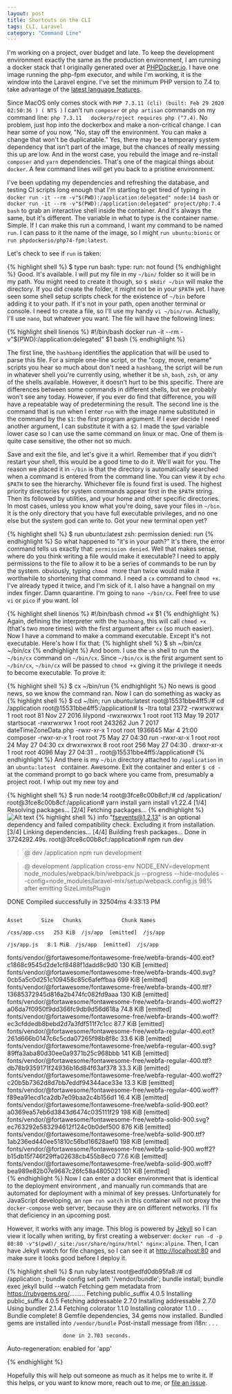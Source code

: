 ```yaml
---
layout: post
title: Shortcuts on the CLI
tags: CLI, Laravel
category: "Command Line"
---
```

I'm working on a project, over budget and late. To keep the development environment
exactly the same as the production environment, I am running a docker stack that I
originally generated over at [PHPDocker.io](https://phpdocker.io/generator). I have
one image running the php-fpm executor, and while I'm working, it is the window
into the Laravel engine. I've set the minimum PHP version to 7.4 to take
advantage of the [latest language features](https://www.php.net/migration74).

Since MacOS only comes stock with `PHP 7.3.11 (cli) (built: Feb 29 2020 02:50:36
) ( NTS )` I can't run `composer` or `php artisan` commands on my command line: `php
   7.3.11   dockerp/roject requires php (^7.4)`. No problem, just hop into
the dockerbox and make a non-critical change. I can hear some of you now, "No, stay
off the environment. You can make a change that won't be duplicatable." Yes, there
may be a temporary system dependency that isn't part of the image, but the chances
of really messing this up are low. And in the worst case, you rebuild the
image and re-install `composer` and `yarn` dependencies. That's one of the magical
things about `docker`. A few command lines will get you back to a pristine environment.

I've been updating my dependencies and refreshing the database, and testing CI scripts
long enough that I'm starting to get tired of typing in\
`docker run -it --rm -v"$(PWD):/application:delegated" node:14 bash` or\
`docker run -it --rm -v"$(PWD):/application:delegated" project/php:7.4 bash`
to grab an interactive shell inside the container. And it's always the same, but it's
different. The variable in what to type is the container name. Simple. If I can
make this run a command, I want my command to be named `run`. I can pass to it the
name of the image, so I might `run ubuntu:bionic` or `run phpdockerio/php74-fpm:latest`.
 
Let's check to see if `run` is taken:

{% highlight shell %}
$ type run 
bash: type: run: not found
{% endhighlight %}
Good. It's available. I will put my file in my `~/bin/` folder so it will be in my path.
You might need to create it though, so `$ mkdir ~/bin` will make the directory. If
you did create the folder, it might not be in your `$PATH` yet. I have seen some
shell setup scripts check for the existence of `~/bin` before adding it to your
path. If it's not in your path, open another terminal or console. I need to create
a file, so I'll use my handy `vi ~/bin/run`. Actually, I'll use `nano`, but
whatever you want. The file will have the following lines:

{% highlight shell linenos %}
#!/bin/bash
docker run -it --rm -v"$(PWD):/application:delegated" $1 bash
{% endhighlight %}

The first line, the `hashbang` identifies the application that will be used to parse
this file. For a simple one-line script, or the "copy, move, rename" scripts you
hear so much about don't need a `hashbang`, the script will be run in whatever
shell you're currently using, whether it be `sh`, `bash`, `zsh`, or any of the
shells available. However, it doesn't hurt to be this specific. There are
differences between some commands in different shells, but we probably won't see
any today. However, if you ever do find that difference, you will have a
repeatable way of predetermining the result. The second line is the command
that is run when I enter `run` with the image name substituted in the command
by the `$1`: the first program argument. If I ever decide I need another
argument, I can substitute it with a `$2`. I made the `$pwd` variable lower case so I
can use the same command on linux or mac. One of them is quite case sensitive, the other
not so much.
 
Save and exit the file, and let's give it a whirl. Remember that if you didn't
restart your shell, this would be a good time to do it. We'll wait for you. The
reason we placed it in `~/bin` is that the directory is automatically searched when
a command is entered from the command line. You can view it by `echo $PATH` to see
the hierarchy. Whichever file is found first is used. The highest priority
directories for system commands appear first in the `$PATH` string. Then its
followed by utilities, and your home and other specific directories. In most cases,
unless you know what you're doing, save your files in `~/bin`. It is the only
directory that you have full executable privileges, and no one else but the
system god can write to. Got your new terminal open yet?

{% highlight shell %}
$ run ubuntu:latest
zsh: permission denied: run
{% endhighlight %}
So what happened to "it's in your path?" It's there, the error command tells us
exactly that: `permission denied`. Well that makes sense, where do you think writing
a file would make it executable? I need to apply permissions to the file to allow
it to be a series of commands to be run by the system. obviously, typing `chmod
` more than twice would make it worthwhile to shortening that command. I need a
`cx` command to `chmod +x`. I've already typed it twice, and I'm sick of it. I
also have a hangnail on my index finger. Damn quarantine. I'm
going to `nano ~/bin/cx`. Feel free to use `vi` or `pico` if you want. lol
 
{% highlight shell linenos %}
#!/bin/bash
chmod +x $1
{% endhighlight %}
Again, defining the interpreter with the `hashbang`, this will call `chmod +x`
(that's two more times) with the first argument after `cx` (so much easier). Now I have a
command to make a command executable. Except it's not executable. Here's how I fix
that:
{% highlight shell %}
$ sh ~/bin/cx ~/bin/cx
{% endhighlight %}
And boom. I use the `sh` shell to run the `~/bin/cx` command on `~/bin/cx`. Since
`~/bin/cx` is the first argument sent to `~/bin/cx`, `~/bin/cx` will be passed to
`chmod +x` giving it the privilege it needs to become executable. To prove it:

{% highlight shell %}
$ cx ~/bin/run
{% endhighlight %}
No news is good news, so we know the command ran. Now I can do something as wacky as 
{% highlight shell %}
$ cd ~/bin; run ubuntu:latest
root@15531bbe4ff5:/# cd /application
root@15531bbe4ff5:/application# ls -ltra
total 2372
-rwxrwxrwx 1 root root     81 Nov 27  2016 lilypond
-rwxrwxrwx 1 root root     113 May 19  2017 startsocat
-rwxrwxrwx 1 root root  243262 Jun  7  2017 dateTimeZoneData.php
-rwxr-xr-x 1 root root 1936645 Mar  4 21:00 composer
-rwxr-xr-x 1 root root      75 May 27 04:30 run
-rwxr-xr-x 1 root root      24 May 27 04:30 cx
drwxrwxrwx 8 root root     256 May 27 04:30 .
drwxr-xr-x 1 root root    4096 May 27 04:31 ..
root@15531bbe4ff5:/application# 
{% endhighlight %}
And there is my `~/bin` directory attached to `/application` in an `ubuntu:latest
` container. Awesome. Exit the container and enter `$ cd -` at the command prompt to
go back where you came from, presumably a project root. I whip out my new toy and

{% highlight shell %}
$ run node:14
root@3fce8c00b8cf:/# cd /application/
root@3fce8c00b8cf:/application# yarn install
yarn install v1.22.4
[1/4] Resolving packages...
[2/4] Fetching packages...
{% endhighlight %}
![Alt text](https://i3.kym-cdn.com/photos/images/original/000/401/463/ee2.png)
{% highlight shell %}
info "fsevents@1.2.13" is an optional dependency and failed compatibility check. Excluding it from installation.
[3/4] Linking dependencies...
[4/4] Building fresh packages...
Done in 3724292.49s.
root@3fce8c00b8cf:/application# npm run dev

> @ dev /application
> npm run development


> @ development /application
> cross-env NODE_ENV=development node_modules/webpack/bin/webpack.js --progress --hide-modules --config=node_modules/laravel-mix/setup/webpack.config.js
98% after emitting SizeLimitsPlugin

 DONE  Compiled successfully in 32504ms                                                                                              4:33:13 PM

                                                                                              Asset      Size   Chunks             Chunk Names
                                                                                       /css/app.css   253 KiB  /js/app  [emitted]  /js/app
                                                                                         /js/app.js   8.1 MiB  /js/app  [emitted]  /js/app
   fonts/vendor/@fortawesome/fontawesome-free/webfa-brands-400.eot?c1868c9545d2de1cf8488f1dadd8c9d0   130 KiB           [emitted]  
   fonts/vendor/@fortawesome/fontawesome-free/webfa-brands-400.svg?0cb5a5c0d251c109458c85c6afeffbaa   699 KiB           [emitted]  
   fonts/vendor/@fortawesome/fontawesome-free/webfa-brands-400.ttf?13685372945d816a2b474fc082fd9aaa   130 KiB           [emitted]  
 fonts/vendor/@fortawesome/fontawesome-free/webfa-brands-400.woff2?a06da7f0950f9dd366fc9db9d56d618a  74.8 KiB           [emitted]  
  fonts/vendor/@fortawesome/fontawesome-free/webfa-brands-400.woff?ec3cfddedb8bebd2d7a3fdf511f7c1cc  87.7 KiB           [emitted]  
  fonts/vendor/@fortawesome/fontawesome-free/webfa-regular-400.eot?261d666b0147c6c5cda07265f98b8f8c  33.6 KiB           [emitted]  
  fonts/vendor/@fortawesome/fontawesome-free/webfa-regular-400.svg?89ffa3aba80d30ee0a9371b25c968bbb   141 KiB           [emitted]  
  fonts/vendor/@fortawesome/fontawesome-free/webfa-regular-400.ttf?db78b9359171f24936b16d84f63af378  33.3 KiB           [emitted]  
fonts/vendor/@fortawesome/fontawesome-free/webfa-regular-400.woff2?c20b5b7362d8d7bb7eddf94344ace33e  13.3 KiB           [emitted]  
 fonts/vendor/@fortawesome/fontawesome-free/webfa-regular-400.woff?f89ea91ecd1ca2db7e09baa2c4b156d1  16.4 KiB           [emitted]  
    fonts/vendor/@fortawesome/fontawesome-free/webfa-solid-900.eot?a0369ea57eb6d3843d6474c035111f29   198 KiB           [emitted]  
    fonts/vendor/@fortawesome/fontawesome-free/webfa-solid-900.svg?ec763292e583294612f124c0b0def500   876 KiB           [emitted]  
    fonts/vendor/@fortawesome/fontawesome-free/webfa-solid-900.ttf?1ab236ed440ee51810c56bd16628aef0   198 KiB           [emitted]  
  fonts/vendor/@fortawesome/fontawesome-free/webfa-solid-900.woff2?b15db15f746f29ffa02638cb455b8ec0  77.6 KiB           [emitted]  
   fonts/vendor/@fortawesome/fontawesome-free/webfa-solid-900.woff?bea989e82b07e9687c26fc58a4805021   101 KiB           [emitted]  
{% endhighlight %}
Now I can enter a docker environment that is identical to the deployment environment
, and manually run commands that are automated for deployment with a minimal of key
presses. Unfortunately for JavaScript developing, an `npm run watch` in this container will
 not proxy the `docker-compose` web server, because they are on different networks.
 I'll fix that deficiency in an upcoming post. 
 
 However, it works with any image. This blog is powered by
[Jekyll](https://jekyllrb.com/) so I can view it locally when writing, by first
creating a webserver:
`docker run -d -p 80:80 -v"$(pwd)/_site:/usr/share/nginx/html" nginx:alpine`.
Then, I can have Jekyll watch for file changes, so I can see it at <http://localhost:80> and
make sure it looks good before I deploy it.

{% highlight shell %}
$ run ruby:latest
  root@edfd0db95fa8:/# cd /application ; bundle config set path '/vendor/bundle'; bundle install; bundle exec jekyll build --watch
  Fetching gem metadata from https://rubygems.org/.........
  Fetching public_suffix 4.0.5
  Installing public_suffix 4.0.5
  Fetching addressable 2.7.0
  Installing addressable 2.7.0
  Using bundler 2.1.4
  Fetching colorator 1.1.0
  Installing colorator 1.1.0
  .
  .
  .
  Bundle complete! 8 Gemfile dependencies, 34 gems now installed.
  Bundled gems are installed into `/vendor/bundle`
  Post-install message from i18n:
  .
  .
  .

                      done in 2.703 seconds.
   Auto-regeneration: enabled for 'app'

{% endhighlight %}

Hopefully this will help out someone as much as it helps me to write it. If this
helps, or you want to know more, reach out to me, or
[file an issue](https://gitlab.com/jefhar/jefhar.gitlab.io/-/issues).
